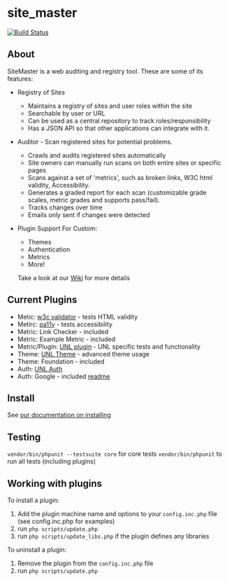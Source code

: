 site_master
===========

[![Build Status](https://travis-ci.org/CuBoulder/site_master.svg?branch=master)](https://travis-ci.org/CuBoulder/site_master)

About
-----
SiteMaster is a web auditing and registry tool.  These are some of its features:
* Registry of Sites
  * Maintains a registry of sites and user roles within the site
  * Searchable by user or URL
  * Can be used as a central repository to track roles/responsibility
  * Has a JSON API so that other applications can integrate with it.
* Auditor - Scan registered sites for potential problems.
  * Crawls and audits registered sites automatically
  * Site owners can manually run scans on both entire sites or specific pages
  * Scans against a set of 'metrics', such as broken links, W3C html validity, Accessibility.
  * Generates a graded report for each scan (customizable grade scales, metric grades and supports pass/fail).
  * Tracks changes over time
  * Emails only sent if changes were detected
* Plugin Support For Custom:
  * Themes
  * Authentication
  * Metrics
  * More!
  
  Take a look at our [Wiki](https://github.com/UNLSiteMaster/site_master/wiki/Installing-SiteMaster---demo-testing-site) for more details

Current Plugins
---------------
* Metic: [w3c validator](https://github.com/UNLSiteMaster/metric_w3c_html) - tests HTML validity
* Metirc: [pa11y](https://github.com/UNLSiteMaster/metric_pa11y) - tests accessibility
* Metric: Link Checker - included
* Metric: Example Metric - included
* Metric/Plugin: [UNL plugin](https://github.com/unl/sitemaster_plugin_unl) - UNL specific tests and functionality
* Theme: [UNL Theme](https://github.com/unl/sitemaster_theme_unl) - advanced theme usage
* Theme: Foundation - included
* Auth: [UNL Auth](https://github.com/unl/sitemaster_plugin_auth_unl)
* Auth: Google - included [readme](https://github.com/UNLSiteMaster/site_master/tree/master/plugins/auth_google)


## Install
See [our documentation on installing](https://github.com/UNLSiteMaster/site_master/wiki/Manual-Install-Process)

## Testing

`vendor/bin/phpunit --testsuite core` for core tests
`vendor/bin/phpunit` to run all tests (including plugins)

## Working with plugins

To install a plugin:

1. Add the plugin machine name and options to your `config.inc.php` file (see config.inc.php for examples)
2. run `php scripts/update.php`
3. run `php scripts/update_libs.php` if the plugin defines any libraries

To uninstall a plugin:

1. Remove the plugin from the `config.inc.php` file
2. run `php scripts/update.php`
